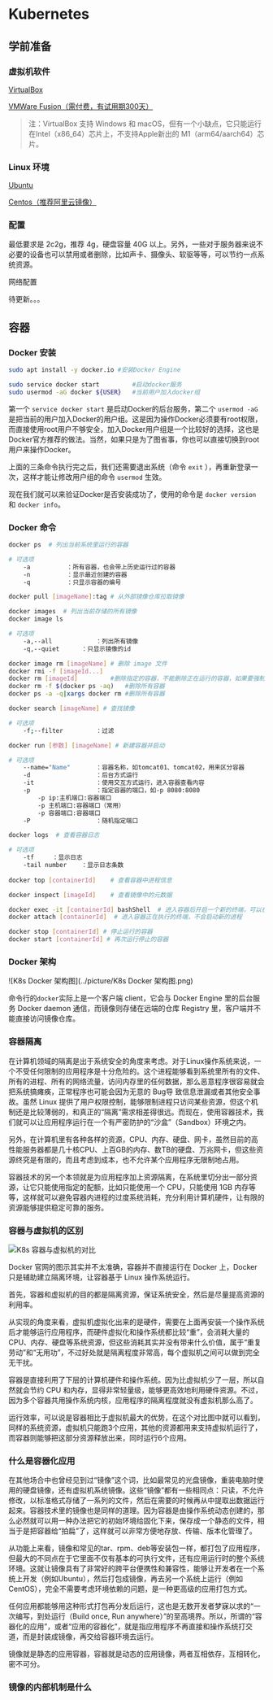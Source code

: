 # Kubernetes

## 学前准备

### 虚拟机软件

[VirtualBox](https://www.virtualbox.org/wiki/Downloads)

[VMWare Fusion（需付费，有试用期300天）](https://communities.vmware.com/t5/Fusion-for-Apple-Silicon-Tech/ct-p/3022)

>注：VirtualBox 支持 Windows 和 macOS，但有一个小缺点，它只能运行在Intel（x86_64）芯片上，不支持Apple新出的 M1（arm64/aarch64）芯片。

### Linux 环境

[Ubuntu](https://ubuntu.com/download/desktop)

[Centos（推荐阿里云镜像）](https://developer.aliyun.com/mirror/)

### 配置

最低要求是 2c2g，推荐 4g，硬盘容量 40G 以上。另外，一些对于服务器来说不必要的设备也可以禁用或者删除，比如声卡、摄像头、软驱等等，可以节约一点系统资源。

网络配置

待更新。。。

## 容器

### Docker 安装

```bash
sudo apt install -y docker.io #安装Docker Engine
```

```bash
sudo service docker start         #启动docker服务
sudo usermod -aG docker ${USER}   #当前用户加入docker组
```

第一个 `service docker start` 是启动Docker的后台服务，第二个 `usermod -aG` 是把当前的用户加入Docker的用户组。这是因为操作Docker必须要有root权限，而直接使用root用户不够安全，加入Docker用户组是一个比较好的选择，这也是Docker官方推荐的做法。当然，如果只是为了图省事，你也可以直接切换到root用户来操作Docker。

上面的三条命令执行完之后，我们还需要退出系统（命令 `exit` ），再重新登录一次，这样才能让修改用户组的命令 `usermod` 生效。

现在我们就可以来验证Docker是否安装成功了，使用的命令是 `docker version` 和 `docker info`。

### Docker 命令

```bash
docker ps  # 列出当前系统里运行的容器

# 可选项
	-a			：所有容器，也会带上历史运行过的容器
	-n			：显示最近创建的容器
	-q			：只显示容器的编号

docker pull [imageName]:tag # 从外部镜像仓库拉取镜像

docker images  # 列出当前存储的所有镜像
docker image ls 

# 可选项
	-a,--all			：列出所有镜像
	-q,--quiet		：只显示镜像的id

docker image rm [imageName] # 删除 image 文件
docker rmi -f [imageId...]
docker rm [imageId]			#删除指定的容器，不能删除正在运行的容器，如果要强制删除加上 -f
docker rm -f $(docker ps -aq)	#删除所有容器
docker ps -a -q|xargs docker rm	#删除所有容器

docker search [imageName] # 查找镜像

# 可选项
	-f;--filter		    ：过滤

docker run [参数] [imageName] # 新建容器并启动

# 可选项
	--name="Name"		：容器名称，如tomcat01、tomcat02，用来区分容器
	-d					：后台方式运行
	-it					：使用交互方式运行，进入容器查看内容
	-p					：指定容器的端口，如-p 8080:8080
		-p ip:主机端口:容器端口
		-p 主机端口:容器端口（常用）
		-p 容器端口:容器端口
	-P					：随机指定端口

docker logs  # 查看容器日志

# 可选项
	-tf		：显示日志
	-tail number	：显示日志条数
	
docker top [containerId]	# 查看容器中进程信息

docker inspect [imageId]	# 查看镜像中的元数据

docker exec -it [containerId] bashShell  # 进入容器后开启一个新的终端，可以在里面操作
docker attach [containerId]  # 进入容器正在执行的终端，不会启动新的进程

docker stop [containerId] # 停止运行的容器
docker start [containerId] # 再次运行停止的容器
```

### Docker 架构

![K8s Docker 架构图](../picture/K8s Docker 架构图.png)

命令行的`docker`实际上是一个客户端 client，它会与 Docker Engine 里的后台服务 Docker daemon 通信，而镜像则存储在远端的仓库 Registry 里，客户端并不能直接访问镜像仓库。

### 容器隔离

在计算机领域的隔离是出于系统安全的角度来考虑。对于Linux操作系统来说，一个不受任何限制的应用程序是十分危险的。这个进程能够看到系统里所有的文件、所有的进程、所有的网络流量，访问内存里的任何数据，那么恶意程序很容易就会把系统搞瘫痪，正常程序也可能会因为无意的 Bug导 致信息泄漏或者其他安全事故。虽然 Linux 提供了用户权限控制，能够限制进程只访问某些资源，但这个机制还是比较薄弱的，和真正的“隔离”需求相差得很远。而现在，使用容器技术，我们就可以让应用程序运行在一个有严密防护的“沙盒”（Sandbox）环境之内。

另外，在计算机里有各种各样的资源，CPU、内存、硬盘、网卡，虽然目前的高性能服务器都是几十核CPU、上百GB的内存、数TB的硬盘、万兆网卡，但这些资源终究是有限的，而且考虑到成本，也不允许某个应用程序无限制地占用。

容器技术的另一个本领就是为应用程序加上资源隔离，在系统里切分出一部分资源，让它只能使用指定的配额，比如只能使用一个 CPU，只能使用 1GB 内存等等，这样就可以避免容器内进程的过度系统消耗，充分利用计算机硬件，让有限的资源能够提供稳定可靠的服务。

### 容器与虚拟机的区别

![K8s 容器与虚拟机的对比](../picture/c.png)

Docker 官网的图示其实并不太准确，容器并不直接运行在 Docker 上，Docker 只是辅助建立隔离环境，让容器基于 Linux 操作系统运行。

首先，容器和虚拟机的目的都是隔离资源，保证系统安全，然后是尽量提高资源的利用率。

从实现的角度来看，虚拟机虚拟化出来的是硬件，需要在上面再安装一个操作系统后才能够运行应用程序，而硬件虚拟化和操作系统都比较“重”，会消耗大量的 CPU、内存、硬盘等系统资源，但这些消耗其实并没有带来什么价值，属于“重复劳动”和“无用功”，不过好处就是隔离程度非常高，每个虚拟机之间可以做到完全无干扰。

容器是直接利用了下层的计算机硬件和操作系统。因为比虚拟机少了一层，所以自然就会节约 CPU 和内存，显得非常轻量级，能够更高效地利用硬件资源。不过，因为多个容器共用操作系统内核，应用程序的隔离程度就没有虚拟机那么高了。

运行效率，可以说是容器相比于虚拟机最大的优势，在这个对比图中就可以看到，同样的系统资源，虚拟机只能跑3个应用，其他的资源都用来支持虚拟机运行了，而容器则能够把这部分资源释放出来，同时运行6个应用。

### 什么是容器化应用

在其他场合中也曾经见到过“镜像”这个词，比如最常见的光盘镜像，重装电脑时使用的硬盘镜像，还有虚拟机系统镜像。这些“镜像”都有一些相同点：只读，不允许修改，以标准格式存储了一系列的文件，然后在需要的时候再从中提取出数据运行起来。容器技术里的镜像也是同样的道理。因为容器是由操作系统动态创建的，那么必然就可以用一种办法把它的初始环境给固化下来，保存成一个静态的文件，相当于是把容器给“拍扁”了，这样就可以非常方便地存放、传输、版本化管理了。

从功能上来看，镜像和常见的tar、rpm、deb等安装包一样，都打包了应用程序，但最大的不同点在于它里面不仅有基本的可执行文件，还有应用运行时的整个系统环境。这就让镜像具有了非常好的跨平台便携性和兼容性，能够让开发者在一个系统上开发（例如Ubuntu），然后打包成镜像，再去另一个系统上运行（例如CentOS），完全不需要考虑环境依赖的问题，是一种更高级的应用打包方式。

任何应用都能够用这种形式打包再分发后运行，这也是无数开发者梦寐以求的“一次编写，到处运行（Build once, Run anywhere）”的至高境界。所以，所谓的“容器化的应用”，或者“应用的容器化”，就是指应用程序不再直接和操作系统打交道，而是封装成镜像，再交给容器环境去运行。

镜像就是静态的应用容器，容器就是动态的应用镜像，两者互相依存，互相转化，密不可分。

### 镜像的内部机制是什么


